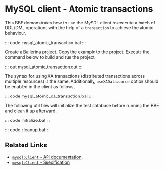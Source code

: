 # MySQL client - Atomic transactions

This BBE demonstrates how to use the MySQL client to execute a batch of DDL/DML operations with the help of a `transaction` to achieve the atomic behaviour.

::: code mysql_atomic_transaction.bal :::

Create a Ballerina project. Copy the example to the project. Execute the command below to build and run the project.

::: out mysql_atomic_transaction.out :::

The syntax for using XA transactions (distributed transactions across multiple resources) is the same. Additionally, `useXADatasource` option should be enabled in the client as follows,

::: code mysql_atomic_xa_transaction.bal :::

The following util files will initialize the test database before running the BBE and clean it up afterward.

::: code initialize.bal :::

::: code cleanup.bal :::

## Related Links
- [`mysql:Client` - API documentation](https://lib.ballerina.io/ballerinax/mysql/latest/).
- [`mysql:Client` - Specification](https://github.com/ballerina-platform/module-ballerinax-mysql/blob/master/docs/spec/spec.md#2-client).
